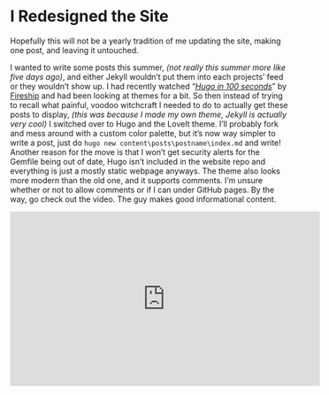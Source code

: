 # I Redesigned the Site


Hopefully this will not be a yearly tradition of me updating the site, making one post, and leaving it untouched.

<!--more-->

I wanted to write some posts this summer, _(not really this summer more like five days ago)_, and either Jekyll wouldn’t put them into each projects’ feed or they wouldn’t show up. I had recently watched “_[Hugo in 100 seconds](https://www.youtu.be/0RKpf3rK57I)_” by [Fireship](https://www.youtube.com/c/Fireship) and had been looking at themes for a bit. So then instead of trying to recall what painful, voodoo witchcraft I needed to do to actually get these posts to display, _(this was because I made my own theme, Jekyll is actually very cool)_ I switched over to Hugo and the LoveIt theme. I’ll probably fork and mess around with a custom color palette, but it’s now way simpler to write a post, just do ```hugo new content\posts\postname\index.md``` and write! Another reason for the move is that I won’t get security alerts for the Gemfile being out of date, Hugo isn’t included in the website repo and everything is just a mostly static webpage anyways. The theme also looks more modern than the old one, and it supports comments. I’m unsure whether or not to allow comments or if I can under GitHub pages. By the way, go check out the video. The guy makes good informational content.

<iframe width="560" height="315" src="https://www.youtube.com/embed/0RKpf3rK57I" title="YouTube video player" frameborder="0" allow="accelerometer; autoplay; clipboard-write; encrypted-media; gyroscope; picture-in-picture" allowfullscreen></iframe>
